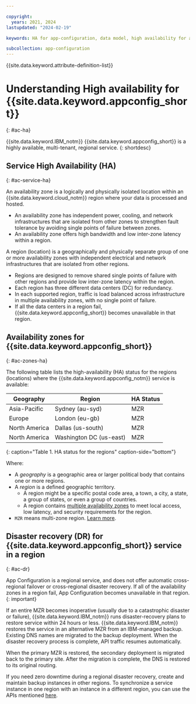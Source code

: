 ```yaml
---

copyright:
  years: 2021, 2024
lastupdated: "2024-02-19"

keywords: HA for app-configuration, data model, high availability for app configuration, ha

subcollection: app-configuration
---
```


{{site.data.keyword.attribute-definition-list}}

# Understanding High availability for {{site.data.keyword.appconfig_short}}
{: #ac-ha}

{{site.data.keyword.IBM_notm}} {{site.data.keyword.appconfig_short}} is a highly available, multi-tenant, regional service.
{: shortdesc}

## Service High Availability (HA)
{: #ac-service-ha}

An availability zone is a logically and physically isolated location within an {{site.data.keyword.cloud_notm}} region where your data is processed and hosted.

- An availability zone has independent power, cooling, and network infrastructures that are isolated from other zones to strengthen fault tolerance by avoiding single points of failure between zones.
- An availability zone offers high bandwidth and low inter-zone latency within a region.

A region (location) is a geographically and physically separate group of one or more availability zones with independent electrical and network infrastructures that are isolated from other regions.

- Regions are designed to remove shared single points of failure with other regions and provide low inter-zone latency within the region.
- Each region has three different data centers (DC) for redundancy.
- In each supported region, traffic is load balanced across infrastructure in multiple availability zones, with no single point of failure.
- If all the data centers in a region fail, {{site.data.keyword.appconfig_short}} becomes unavailable in that region.

## Availability zones for {{site.data.keyword.appconfig_short}}
{: #ac-zones-ha}

The following table lists the high-availability (HA) status for the regions (locations) where the {{site.data.keyword.appconfig_notm}} service is available:

| Geography| Region| HA Status |
|----------|-------|-----------|
| Asia-Pacific| Sydney (au-syd)|MZR|
| Europe | London (eu-gb)|MZR|
| North America| Dallas (us-south)|MZR|
| North America| Washington DC (us-east)|MZR|
{: caption="Table 1. HA status for the regions" caption-side="bottom"}

Where:

- A *geography* is a geographic area or larger political body that contains one or more regions.
- A *region* is a defined geographic territory.
   - A region might be a specific postal code area, a town, a city, a state, a group of states, or even a group of countries.
   - A region contains [multiple availability zones](https://www.ibm.com/cloud/data-centers/) to meet local access, low latency, and security requirements for the region.
- `MZR` means multi-zone region. [Learn more](/docs/overview?topic=overview-locations#mzr-table).

## Disaster recovery (DR) for {{site.data.keyword.appconfig_short}} service in a region
{: #ac-dr}

App Configuration is a regional service, and does not offer automatic cross-regional failover or cross-regional disaster recovery. If all of the availability zones in a region fail, App Configuration becomes unavailable in that region.
{: important}

If an entire MZR becomes inoperative (usually due to a catastrophic disaster or failure), {{site.data.keyword.IBM_notm}} runs disaster-recovery plans to restore service within 24 hours or less. {{site.data.keyword.IBM_notm}} restores the service in an alternative MZR from an IBM-managed backup. Existing DNS names are migrated to the backup deployment. When the disaster recovery process is complete, API traffic resumes automatically.

When the primary MZR is restored, the secondary deployment is migrated back to the primary site. After the migration is complete, the DNS is restored to its original routing.

If you need zero downtime during a regional disaster recovery, create and maintain backup instances in other regions. To synchronize a service instance in one region with an instance in a different region, you can use the APIs mentioned [here](/apidocs/app-configuration).

